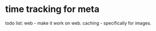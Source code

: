 # time tracking for meta

todo list:
    web - make it work on web.
    caching - specifically for images.
